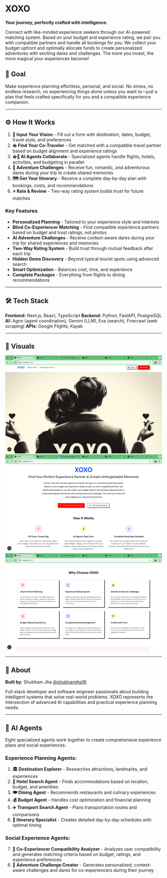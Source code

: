 #  XOXO

**Your journey, perfectly crafted with intelligence.**

Connect with like-minded experience seekers through our AI-powered matching system. Based on your budget and experience rating, we pair you with compatible partners and handle all bookings for you. We collect your budget upfront and optimally allocate funds to create personalized adventures with exciting dares and challenges. The more you invest, the more magical your experiences become!



## 🎯 Goal

Make experience planning effortless, personal, and social. No stress, no endless research, no experiencing things alone unless you want to—just a plan that feels crafted specifically for you and a compatible experience companion.

---

## ⚙️ How It Works

1. **🎯 Input Your Vision** - Fill out a form with destination, dates, budget, travel style, and preferences
2. **� Find Your Co-Traveler** - Get matched with a compatible travel partner based on budget alignment and experience ratings
3. **�🤖 AI Agents Collaborate** - Specialized agents handle flights, hotels, activities, and budgeting in parallel
4. **🎲 Adventure Challenges** - Receive fun, romantic, and adventurous dares during your trip to create shared memories
5. **🗺️ Get Your Itinerary** - Receive a complete day-by-day plan with bookings, costs, and recommendations
6. **⭐ Rate & Review** - Two-way rating system builds trust for future matches

### Key Features
- **Personalized Planning** - Tailored to your experience style and interests
- **Blind Co-Experiencer Matching** - Find compatible experience partners based on budget and trust ratings, not photos
- **AI Adventure Challenges** - Receive context-aware dares during your trip for shared experiences and memories
- **Two-Way Rating System** - Build trust through mutual feedback after each trip
- **Hidden Gems Discovery** - Beyond typical tourist spots using advanced search
- **Smart Optimization** - Balances cost, time, and experience
- **Complete Packages** - Everything from flights to dining recommendations

---

## 🛠️ Tech Stack

**Frontend:** Next.js, React, TypeScript
**Backend:** Python, FastAPI, PostgreSQL
**AI:** Agno (agent coordination), Gemini (LLM), Exa (search), Firecrawl (web scraping)
**APIs:** Google Flights, Kayak

---

## 📸 Visuals

![Image](https://github.com/shubhamjha16/XOXO/blob/main/Screenshot%202025-08-02%20at%2011.26.06%20AM.png)
![Image](https://github.com/shubhamjha16/XOXO/blob/main/Screenshot%202025-08-02%20at%2011.28.14%20AM.png)
![Image](https://github.com/shubhamjha16/XOXO/blob/main/Screenshot%202025-08-02%20at%2011.28.27%20AM.png)


---

## 👥 About

**Built by**: Shubham Jha [@shubhamjha16](https://github.com/shubhamjha16)

Full-stack developer and software engineer passionate about building intelligent systems that solve real-world problems. XOXO represents the intersection of advanced AI capabilities and practical experience planning needs.



---

## 🤖 AI Agents

Eight specialized agents work together to create comprehensive experience plans and social experiences:

### **Experience Planning Agents:**
1. **🏛️ Destination Explorer** - Researches attractions, landmarks, and experiences
2. **🏨 Hotel Search Agent** - Finds accommodations based on location, budget, and amenities
3. **🍽️ Dining Agent** - Recommends restaurants and culinary experiences
4. **💰 Budget Agent** - Handles cost optimization and financial planning
5. **✈️ Transport Search Agent** - Plans transportation routes and comparisons
6. **📅 Itinerary Specialist** - Creates detailed day-by-day schedules with optimal timing

### **Social Experience Agents:**
7. **🤝 Co-Experiencer Compatibility Analyzer** - Analyzes user compatibility and generates matching criteria based on budget, ratings, and experience preferences
8. **🎲 Adventure Challenge Creator** - Generates personalized, context-aware challenges and dares for co-experiencers during their journey
